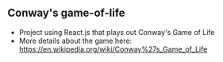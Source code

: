 ## Conway's game-of-life

- Project using React.js that plays out Conway's Game of Life
- More details about the game here: https://en.wikipedia.org/wiki/Conway%27s_Game_of_Life
